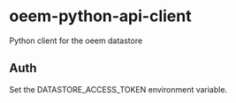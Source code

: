 # oeem-python-api-client
Python client for the oeem datastore

## Auth

Set the DATASTORE_ACCESS_TOKEN environment variable. 
